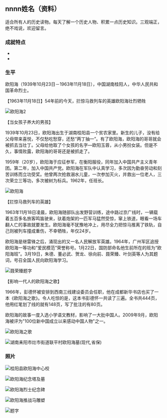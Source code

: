 ## nnnn姓名（资料）

适合所有人的历史读物。每天了解一个历史人物、积累一点历史知识。三观端正，绝不戏说，欢迎留言。  

### 成就特点

- ​
- ​


### 生平



欧阳海（1939年10月23日－1963年11月18日），中国湖南桂阳人，中华人民共和国革命烈士。

【1963年11月18日】54年前的今天，拦惊马救列车的英雄欧阳海壮烈牺牲

![欧阳海2](欧阳海2.jpeg)

【当女孩子养大的男孩】

1939年10月23日，欧阳海出生于湖南桂阳县一个贫农家里。新生的儿子，没有给父母带来喜悦，不仅愁吃愁穿，还愁“两丁抽一”。有了欧阳海，欧阳海的哥哥就会被抓去当壮丁。父母给他取了个女孩的名字—欧阳玉蓉，从小男扮女装。但是不久，事情败露，欧阳海的哥哥还是被抓走了。

1959年（20岁），欧阳海于应征参军，在衡阳服役，同年加入中国共产主义青年团。第二年，加入中国共产党。欧阳海在军队中认真学习，多次因为勤奋劳动和刻苦训练而立功受奖。他曾两次抢救溺水儿童，一次参加灭火，并救出一位老人，三次荣立三等功，多次被树为标兵。1962年，任班长。

![欧阳海](欧阳海.jpg)

【拦惊马救列车的英雄】

1963年11月18日凌晨，欧阳海随部队出发野营训练，途中路过京广线时，一辆载着五百多名旅客鸣笛驶来，驮着炮架的一匹军马猛然受惊，窜上铁道，眼看一场车翻人亡的事故就要发生。欧阳海毫不犹豫地冲上，用尽全力把惊马推离了铁轨，自己则被列车撞成重伤，不幸牺牲，年仅24岁。

欧阳海是继雷锋之后，涌现出的又一名人民解放军英雄。1964年，广州军区追授欧阳海一等功和“爱民模范”荣誉称号。1月22日，国防部命名他生前所在的班为“欧阳海班”。3月19日，朱德、董必武、贺龙、徐向前、聂荣臻、叶剑英等人为其题词，号召全国人民向欧阳海学习。

![聂荣臻题字](聂荣臻题字.jpg)

【影响一代人的欧阳海之歌】

1966年，彭德怀被安排到西南三线建设委员会任职，他在成都新华书店也买了一本《欧阳海之歌》。令人吃惊的是，这本书彭德怀一共读了三遍。全书共444页，他用红笔划了线的就有148页，写了批注的有80页。

欧阳海的故事一度入选小学语文教材，影响了一大批中国人。2009年9月，欧阳海被评为"100位新中国成立以来感动中国人物"之一。

![欧阳海之歌](欧阳海之歌.jpeg)

![湖南耒阳市灶市街道联平村欧阳海墓(现代,省保)](湖南耒阳市灶市街道联平村欧阳海墓(现代,省保).jpg)

### 照片



![桂阳县欧阳海中心校](桂阳县欧阳海中心校.jpeg)







![欧阳海纪念塔及墓](欧阳海纪念塔及墓.jpeg)

![欧阳海烈士纪念碑](欧阳海烈士纪念碑.jpg)

![欧阳海推战马雕塑](欧阳海推战马雕塑.jpg)



![题字](题字.jpg)